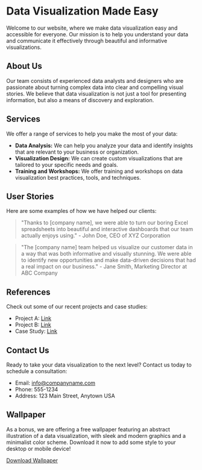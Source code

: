 <!--
Write me content for website with wallpaper which alt text is:

"An abstract illustration of a data visualization, with sleek and modern graphics and a minimalist color scheme."

The name/title of the page should not be 1:1 copy of the alt text but rather a real content of the website which is using this wallpaper.

- Use markdown format
- Start with the heading
- The content should look like a real website
- Include real sections like references, contact, user stories, etc. use things relevant to the page purpose.
- Feel free to use structure like headings, bullets, numbering, blockquotes, paragraphs, horizontal lines, etc.
- You can use formatting like bold or _italic_
- You can include UTF-8 emojis
- Links should be only #hash anchors (and you can refer to the document itself)
- Do not include images
-->

<!--font:Open Sans-->

# Data Visualization Made Easy

Welcome to our website, where we make data visualization easy and accessible for everyone. Our mission is to help you understand your data and communicate it effectively through beautiful and informative visualizations.

## About Us

Our team consists of experienced data analysts and designers who are passionate about turning complex data into clear and compelling visual stories. We believe that data visualization is not just a tool for presenting information, but also a means of discovery and exploration.

## Services

We offer a range of services to help you make the most of your data:

-   **Data Analysis:** We can help you analyze your data and identify insights that are relevant to your business or organization.
-   **Visualization Design:** We can create custom visualizations that are tailored to your specific needs and goals.
-   **Training and Workshops:** We offer training and workshops on data visualization best practices, tools, and techniques.

## User Stories

Here are some examples of how we have helped our clients:

> "Thanks to [company name], we were able to turn our boring Excel spreadsheets into beautiful and interactive dashboards that our team actually enjoys using." - John Doe, CEO of XYZ Corporation

> "The [company name] team helped us visualize our customer data in a way that was both informative and visually stunning. We were able to identify new opportunities and make data-driven decisions that had a real impact on our business." - Jane Smith, Marketing Director at ABC Company

## References

Check out some of our recent projects and case studies:

-   Project A: [Link](#project-a)
-   Project B: [Link](#project-b)
-   Case Study: [Link](#case-study)

## Contact Us

Ready to take your data visualization to the next level? Contact us today to schedule a consultation:

-   Email: info@companyname.com
-   Phone: 555-1234
-   Address: 123 Main Street, Anytown USA

## Wallpaper

As a bonus, we are offering a free wallpaper featuring an abstract illustration of a data visualization, with sleek and modern graphics and a minimalist color scheme. Download it now to add some style to your desktop or mobile device!

[Download Wallpaper](#download-wallpaper)
